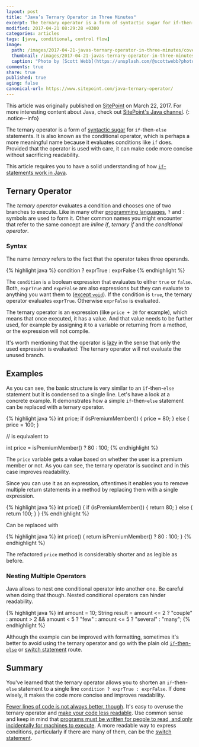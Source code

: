 ```yaml
---
layout: post
title: "Java’s Ternary Operator in Three Minutes"
excerpt: The ternary operator is a form of syntactic sugar for if-then-else statements. It is also known as the conditional operator, which is perhaps a more meaningful name because it evaluates conditions like if does.
modified: 2017-04-21 08:29:28 +0300
categories: articles
tags: [java, conditional, control flow]
image:
  path: /images/2017-04-21-javas-ternary-operator-in-three-minutes/cover.jpg
  thumbnail: /images/2017-04-21-javas-ternary-operator-in-three-minutes/cover_thumb.jpg
  caption: "Photo by [Scott Webb](https://unsplash.com/@scottwebb?photo=YBwPrBiccX4)"
comments: true
share: true
published: true
aging: false
canonical-url: https://www.sitepoint.com/java-ternary-operator/
---
```

This article was originally published on [SitePoint](https://www.sitepoint.com/java-ternary-operator/) on March 22, 2017. For more interesting content about Java, check out [SitePoint's Java channel](https://www.sitepoint.com/java/ "Java channel at SitePoint").
{: .notice--info}

The ternary operator is a form of [syntactic sugar](https://en.wikipedia.org/wiki/Syntactic_sugar "Syntactic Sugar") for `if`-then-`else` statements.
It is also known as the conditional operator, which is perhaps a more meaningful name because it evaluates conditions like `if` does.
Provided that the operator is used with care, it can make code more concise without sacrificing readability.

This article requires you to have a solid understanding of how [`if`-statements work in Java](https://www.sitepoint.com/javas-if-statement-tutorial/ "Java’s If Statement in Five Minutes").

## Ternary Operator

The _ternary operator_ evaluates a condition and chooses one of two branches to execute.
Like in many other [programming languages](https://en.wikipedia.org/wiki/%3F: "Ternary Operators - ?:"), `?` and `:` symbols are used to form it.
Other common names you might encounter that refer to the same concept are _inline if_, _ternary if_ and the _conditional operator_.

### Syntax

The name *ternary* refers to the fact that the operator takes three operands.

{% highlight java %}
condition ? exprTrue : exprFalse
{% endhighlight %}

The `condition` is a boolean expression that evaluates to either `true` or `false`.
Both, `exprTrue` and `exprFalse` are also expressions but they can evaluate to anything you want them to ([except `void`](https://docs.oracle.com/javase/specs/jls/se7/html/jls-15.html#jls-15.25)).
If the condition is `true`, the ternary operator evaluates `exprTrue`.
Otherwise `exprFalse` is evaluated.

The ternary operator is an expression (like `price + 20` for example), which means that once executed, it has a value.
And that value needs to be further used, for example by assigning it to a variable or returning from a method, or the expression will not compile.

It's worth mentioning that the operator is [lazy](https://www.sitepoint.com/java-in-praise-of-laziness/) in the sense that only the used expression is evaluated:
The ternary operator will not evaluate the unused branch.

## Examples

As you can see, the basic structure is very similar to an `if`-then-`else` statement but it is condensed to a single line.
Let's have a look at a concrete example.
It demonstrates how a simple `if`-then-`else` statement can be replaced with a ternary operator.

{% highlight java %}
int price;
if (isPremiumMember()) {
    price = 80;
}
else {
    price = 100;
}

// is equivalent to

int price = isPremiumMember() ? 80 : 100;
{% endhighlight %}

The `price` variable gets a value based on whether the user is a premium member or not.
As you can see, the ternary operator is succinct and in this case improves readability.

Since you can use it as an expression, oftentimes it enables you to remove multiple return statements in a method by replacing them with a single expression.

{% highlight java %}
int price() {
    if (isPremiumMember()) {
        return 80;
    }
    else {
        return 100;
    }
}
{% endhighlight %}

Can be replaced with

{% highlight java %}
int price() {
    return isPremiumMember() ? 80 : 100;
}
{% endhighlight %}

The refactored `price` method is considerably shorter and as legible as before.

### Nesting Multiple Operators

Java allows to nest one conditional operator into another one.
Be careful when doing that though.
Nested conditional operators can hinder readability.

{% highlight java %}
int amount = 10;
String result = amount <= 2 ? "couple" : amount > 2 && amount < 5 ? "few" : amount <= 5 ? "several" : "many";
{% endhighlight %}

Although the example can be improved with formatting, sometimes it's better to avoid using the ternary operator and go with the plain old [`if`-then-`else`](https://www.sitepoint.com/javas-if-statement-tutorial/ "Java’s If Statement in Five Minutes") or [switch statement](https://www.sitepoint.com/javas-switch-statement/ "Java’s Switch Statement in Three Minutes") route.

## Summary

You've learned that the ternary operator allows you to shorten an `if`-then-`else` statement to a single line `condition ? exprTrue : exprFalse`.
If done wisely, it makes the code more concise and improves readability.

[Fewer lines of code is not always better, though](http://softwareengineering.stackexchange.com/a/203686).
It's easy to overuse the ternary operator and [make your code less readable](http://softwareengineering.stackexchange.com/a/28315).
Use common sense and keep in mind that [programs must be written for people to read, and only incidentally for machines to execute](https://www.goodreads.com/quotes/9168-programs-must-be-written-for-people-to-read-and-only "Harold Abelson, Structure and Interpretation of Computer Programs").
A more readable way to express conditions, particularly if there are many of them, can be the [switch statement](https://www.sitepoint.com/javas-switch-statement/ "Java’s Switch Statement in Three Minutes").
